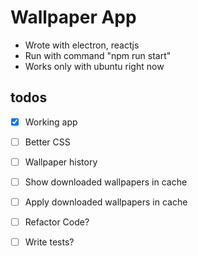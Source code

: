 # Wallpaper App

* Wrote with electron, reactjs
* Run with command "npm run start"
* Works only with ubuntu right now

## todos
- [x] Working app
- [ ] Better CSS
- [ ] Wallpaper history
- [ ] Show downloaded wallpapers in cache
- [ ] Apply downloaded wallpapers in cache
- [ ] Refactor Code?
- [ ] Write tests?

